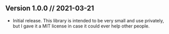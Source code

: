 Version 1.0.0 // 2021-03-21
---------------------------

* Initial release. This library is intended to be very small and use privately,
but I gave it a MIT license in case it could ever help other people.